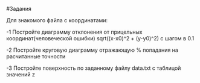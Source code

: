 #Задания

Для знакомого файла с координатами:

-1 Постройте диаграмму отклонения от прицельных координат(человеческой ошибки)
sqrt((x-x0)^2 + (y-y0)^2) с шагом в 0.1

-2 Постройте круговую диаграмму отражающую % попадания на расчитанные точности

-3 Постройте поверхность по заданному файлу data.txt с таблицой значений z
